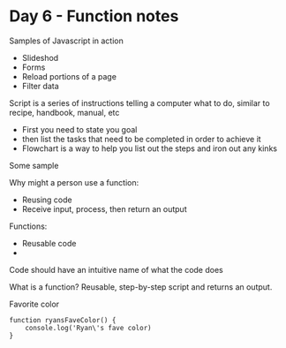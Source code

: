 # Day 6 - Function notes

Samples of Javascript in action
- Slideshod
- Forms
- Reload portions of a page
- Filter data

Script is a series of instructions telling a computer what to do, similar to recipe, handbook, manual, etc
- First you need to state you goal
- then list the tasks that need to be completed in order to achieve it
- Flowchart is a way to help you list out the steps and iron out any kinks

Some sample 

Why might a person use a function:
- Reusing code
- Receive input, process, then return an output

Functions:
- Reusable code
- 

Code should have an intuitive name of what the code does

What is a function? Reusable, step-by-step script and returns an output.

Favorite color

```
function ryansFaveColor() {
    console.log('Ryan\'s fave color)
}

```